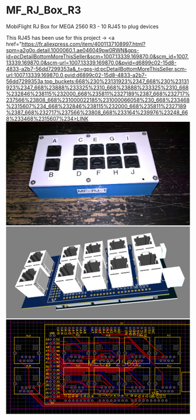 # MF_RJ_Box_R3
MobiFlight RJ Box for MEGA 2560 R3 - 10 RJ45 to plug devices

This RJ45 has been use for this project -> <a href="https://fr.aliexpress.com/item/4001137108997.html?spm=a2g0o.detail.1000060.1.ae046049pw0RWN&gps-id=pcDetailBottomMoreThisSeller&scm=1007.13339.169870.0&scm_id=1007.13339.169870.0&scm-url=1007.13339.169870.0&pvid=d6899c02-15d8-4833-a2b7-56dd7299353a&_t=gps-id:pcDetailBottomMoreThisSeller,scm-url:1007.13339.169870.0,pvid:d6899c02-15d8-4833-a2b7-56dd7299353a,tpp_buckets:668%230%23131923%2347_668%230%23131923%2347_668%23888%233325%2310_668%23888%233325%2310_668%232846%238115%232000_668%235811%2327189%2387_668%232717%237566%23808_668%231000022185%231000066058%230_668%233468%2315607%234_668%232846%238115%232000_668%235811%2327189%2387_668%232717%237566%23808_668%233164%239976%23248_668%233468%2315607%234>LINK</a><BR />
<img src="https://github.com/kkr0kk/MF_RJ_Box_R3/blob/main/images/photo%20final.jpg?raw=true" />
<img src="https://github.com/kkr0kk/MF_RJ_Box_R3/blob/main/images/PCB%203D.png?raw=true" />
<img src="https://github.com/kkr0kk/MF_RJ_Box_R3/blob/main/images/pcb.png?raw=true" />


